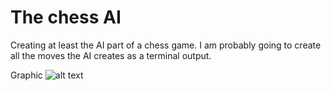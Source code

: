 # The chess AI

Creating at least the AI part of a chess game. I am probably going to create all the moves the AI creates as a terminal output. 

Graphic
![alt text](https://github.com/[Alongalili0]/[AlonIndiviualProject]/chessAi.jpg)
